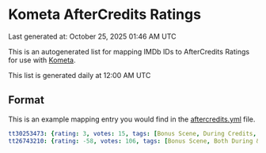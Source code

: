 # Kometa AfterCredits Ratings

Last generated at: October 25, 2025 01:46 AM UTC

This is an autogenerated list for mapping IMDb IDs to AfterCredits Ratings for use with [Kometa](https://github.com/Kometa-Team/Kometa).

This list is generated daily at 12:00 AM UTC 

## Format

This is an example mapping entry you would find in the [aftercredits.yml](https://raw.githubusercontent.com/Kometa-Team/AfterCredits/master/aftercredits.yml) file.

```yml
tt30253473: {rating: 3, votes: 15, tags: [Bonus Scene, During Credits, Now Showing, Stingers]}
tt26743210: {rating: -58, votes: 106, tags: [Bonus Scene, Both During & After Credits, Now Showing, Still Images, Stingers]}
```